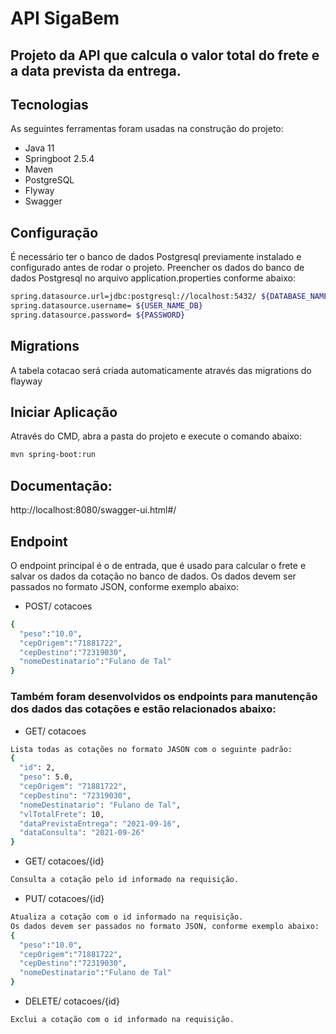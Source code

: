 # API SigaBem
## Projeto da API que calcula o valor total do frete e a data prevista da entrega.

## Tecnologias
As seguintes ferramentas foram usadas na construção do projeto:
- Java 11
- Springboot 2.5.4
- Maven
- PostgreSQL
- Flyway
- Swagger

## Configuração
É necessário ter o banco de dados Postgresql previamente instalado e configurado antes de rodar o projeto.
 Preencher os dados do banco de dados Postgresql no arquivo application.properties conforme abaixo:
```sh
spring.datasource.url=jdbc:postgresql://localhost:5432/ ${DATABASE_NAME}
spring.datasource.username= ${USER_NAME_DB}
spring.datasource.password= ${PASSWORD}
```


## Migrations
A tabela cotacao será criada automaticamente através das migrations do flayway


## Iniciar Aplicação
Através do CMD, abra a pasta do projeto e execute o comando abaixo:
```sh
mvn spring-boot:run
```

## Documentação:
http://localhost:8080/swagger-ui.html#/

## Endpoint
O endpoint principal é o de entrada, que é usado para calcular o frete e salvar os dados da cotação no banco de dados.
Os dados devem ser passados no formato JSON, conforme exemplo abaixo:
- POST/ cotacoes
```sh
{
  "peso":"10.0",
  "cepOrigem":"71881722",
  "cepDestino":"72319030",
  "nomeDestinatario":"Fulano de Tal"
}
```

### Também foram desenvolvidos os endpoints para manutenção dos dados das cotações e estão relacionados abaixo:
- GET/ cotacoes
```sh
Lista todas as cotações no formato JASON com o seguinte padrão:
{
  "id": 2,
  "peso": 5.0,
  "cepOrigem": "71881722",
  "cepDestino": "72319030",
  "nomeDestinatario": "Fulano de Tal",
  "vlTotalFrete": 10,
  "dataPrevistaEntrega": "2021-09-16",
  "dataConsulta": "2021-09-26"
}
```

- GET/ cotacoes/{id}
```sh
Consulta a cotação pelo id informado na requisição.
```

- PUT/ cotacoes/{id}
```sh
Atualiza a cotação com o id informado na requisição.
Os dados devem ser passados no formato JSON, conforme exemplo abaixo:
{
  "peso":"10.0",
  "cepOrigem":"71881722",
  "cepDestino":"72319030",
  "nomeDestinatario":"Fulano de Tal"
}
```


- DELETE/ cotacoes/{id}
```sh
Exclui a cotação com o id informado na requisição.
```
